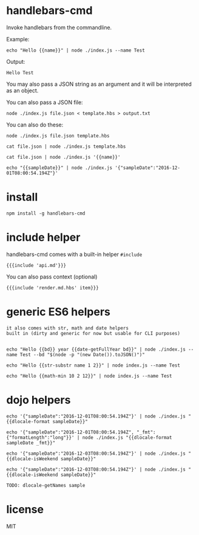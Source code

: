 # handlebars-cmd

Invoke handlebars from the commandline. 

Example:

    echo "Hello {{name}}" | node ./index.js --name Test

Output:

    Hello Test

You may also pass a JSON string as an argument and it will be 
interpreted as an object.


You can also pass a JSON file:

    node ./index.js file.json < template.hbs > output.txt

You can also do these:
	
	node ./index.js file.json template.hbs
 
	cat file.json | node ./index.js template.hbs

	cat file.json | node ./index.js '{{name}}'

	echo "{{sampleDate}}" | node ./index.js '{"sampleDate":"2016-12-01T08:00:54.194Z"}'

# install

    npm install -g handlebars-cmd

# include helper

handlebars-cmd comes with a built-in helper `#include`
    
    {{{include 'api.md'}}}

You can also pass context (optional)
    
    {{{include 'render.md.hbs' item}}}

# generic ES6 helpers

	it also comes with str, math and date helpers 
	built in (dirty and generic for now but usable for CLI purposes)


	echo "Hello {{bd}} year {{date-getFullYear bd}}" | node ./index.js --name Test --bd "$(node -p "(new Date()).toJSON()")"	

	echo "Hello {{str-substr name 1 2}}" | node index.js --name Test

	echo "Hello {{math-min 10 2 12}}" | node index.js --name Test

# dojo helpers

	echo '{"sampleDate":"2016-12-01T08:00:54.194Z"}' | node ./index.js "{{dlocale-format sampleDate}}"

	echo '{"sampleDate":"2016-12-01T08:00:54.194Z", "_fmt":{"formatLength":"long"}}' | node ./index.js "{{dlocale-format sampleDate _fmt}}"

	echo '{"sampleDate":"2016-12-03T08:00:54.194Z"}' | node ./index.js "{{dlocale-isWeekend sampleDate}}"

	echo '{"sampleDate":"2016-12-03T08:00:54.194Z"}' | node ./index.js "{{dlocale-isWeekend sampleDate}}"

	TODO: dlocale-getNames sample


# license

MIT
